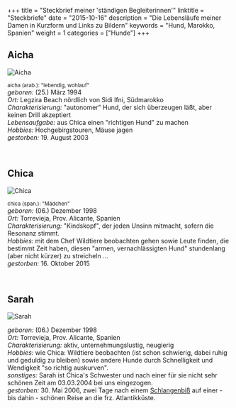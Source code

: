 +++
title 		= "Steckbrief meiner 'ständigen Begleiterinnen'"
linktitle   = "Steckbriefe"
date 		= "2015-10-16"
description = "Die Lebensläufe meiner Damen in Kurzform und Links zu Bildern"
keywords      = "Hund, Marokko, Spanien"
weight = 1
categories 	= ["Hunde"]
+++

<!--INHALT Beginn-->
<a name="aicha"></a>
<h2>Aicha</h2>
<img class="li" src="/bilder/hund/fm010626.jpg" border="0" alt="Aicha">
<p><small>aicha (arab.): "lebendig, wohlauf"</small><br>
<em>geboren:</em> (25.) März 1994<br>
<em>Ort:</em> Legzira Beach nördlich von Sidi Ifni, Südmarokko<br>
<em>Charakterisierung:</em> "autonomer" Hund, der sich überzeugen läßt, aber keinen Drill akzeptiert<br>
<em>Lebensaufgabe:</em> aus Chica einen "richtigen Hund" zu machen<br>
<em>Hobbies:</em> Hochgebirgstouren, Mäuse jagen<br>
<em>gestorben:</em> 19. August 2003</p>
<!-- <p align="center"><a href="aicha/index.html" title="Bildergalerie">Ihr Leben in Bildern</a></p> -->
<br class="clear">
<a name="chica"></a>
<h2>Chica</h2>
<img class="re" src="/bilder/hund/fm021127.jpg" border="0" alt="Chica">
<p><small>chica (span.): "Mädchen"</small><br>
<em>geboren:</em> (06.) Dezember 1998<br>
<em>Ort:</em> Torrevieja, Prov. Alicante, Spanien<br>
<em>Charakterisierung:</em> "Kindskopf", der jeden Unsinn mitmacht, sofern die Resonanz stimmt.<br>
<em>Hobbies:</em> mit dem Chef Wildtiere beobachten gehen sowie Leute finden, die bestimmt Zeit haben, diesen "armen, vernachlässigten Hund" stundenlang (aber nicht kürzer) zu streicheln ...<br>
<em>gestorben:</em> 16. Oktober 2015</p>
<!-- <p align="center"><a href="chica/index.html" title="Bildergalerie">Bilder aus einem langen Leben</a></p> -->
<br class="clear">
<a name="sarah"></a>
<h2>Sarah</h2>
<img class="li" src="/bilder/hund/fe050747.jpg" border="0" alt="Sarah">
<p><em>geboren:</em> (06.) Dezember 1998<br>
<em>Ort:</em> Torrevieja, Prov. Alicante, Spanien<br>
<em>Charakterisierung:</em> aktiv, unternehmungslustig, neugierig<br>
<em>Hobbies:</em> wie Chica: Wildtiere beobachten (ist schon schwierig, dabei ruhig und geduldig zu bleiben) sowie andere Hunde durch Schnelligkeit und Wendigkeit "so richtig auskurven".<br>
<em>sonstiges:</em> Sarah ist Chica's Schwester und nach einer für sie nicht sehr schönen Zeit am 03.03.2004 bei uns eingezogen.<br>
<em>gestorben:</em> 30. Mai 2006, zwei Tage nach einem <a href="schlange.html">Schlangenbiß</a> auf einer - bis dahin - schönen Reise an die frz. Atlantikküste.<br>
</p>
<!-- <p align="center"><a href="sarah/index.html" title="Bildergalerie">Erinnerungen an eine<br>
viel zu kurze Zeit</a></p> -->
<br clear="all">
<!--INHALT Ende-->
